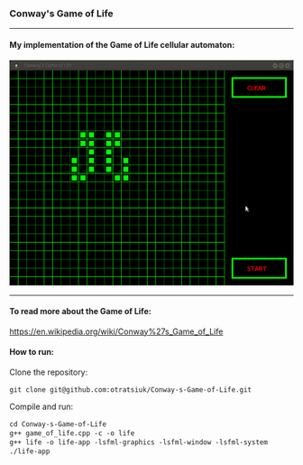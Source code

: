 ### Conway's Game of Life  
  
***  
  
#### My implementation of the Game of Life cellular automaton:  
  
![life](life.gif)  
  
***  
  
#### To read more about the Game of Life:  
https://en.wikipedia.org/wiki/Conway%27s_Game_of_Life  
  
#### How to run:  
Clone the repository:  
  
```
git clone git@github.com:otratsiuk/Conway-s-Game-of-Life.git  
```
  
Compile and run:  

```
cd Conway-s-Game-of-Life  
g++ game_of_life.cpp -c -o life  
g++ life -o life-app -lsfml-graphics -lsfml-window -lsfml-system  
./life-app  
```




 